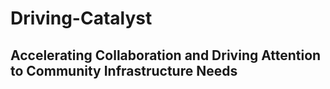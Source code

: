 # Driving-Catalyst
## Accelerating Collaboration and Driving Attention to Community Infrastructure Needs
